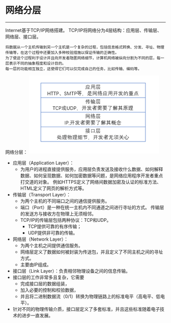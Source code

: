 # 网络分层
---
Internet基于TCP/IP网络搭建。
TCP/IP将网络分为4层结构：应用层、传输层、网络层、接口层。



```
将数据从一个主机传输到另一个主机是一个复杂的过程，包括信息格式转换、分发、寻址、物理传输等，在这个过程中还要加入多种校验措施以保证传输的正确性。
为了使这个过程利于设计并且向开发者隐匿网络细节，计算机网络被纵向分割为不同的层，每一层表示不同的抽象程度和设计目的。
每一层的功能相互独立，这使得它们可以仅完成自己的任务，比如传输、编码等。
```
网络分层：
![](/assets/网络分层.png)
- 应用层（Application Layer）：
  - 为用户的进程直接提供服务，应用层负责发送及接收什么数据、如何解释数据、如何呈现数据、如何加密数据等问题，是网络应用程序开发者重点打交道的对象。
例如HTTPS定义了网络间数据加密及认证的标准方法、HTML定义了网页的解析方式等。
- 传输层（Transport Layer）：
  - 为两个主机的不同端口之间的通信提供服务。
  - 端口（Port）是一种在统一主机内不同通道之间进行寻址的方式。
  传输层的发送方与接收方在物理上无须相邻。
  - TCP/IP的传输层包括两种协议：TCP和UDP。
    - TCP提供可靠的有序传输；
    - UDP提供非可靠的传输。
- 网络层（Network Layer）：
  - 为两个主机之间提供通信服务。
  - 网络层定义了数据如何被封装为传送包，并且定义了不同主机之间的寻址方式。
  - 主要由IP组成。
- 接口层（Link Layer）：负责相邻物理设备之间的信息传输。
 - 接口层的工作非常多且复杂，它需要
   - 完成接口层的数据组装，
   - 加入必要的控制和校验数据，
   - 并且将二进制数据流（0/1）转换为物理链路上的标准电平（高电平、低电平）。
 - 针对不同的物理传输介质，接口层定义了多套标准，并且这些标准随着电子技术的进步一直发展。